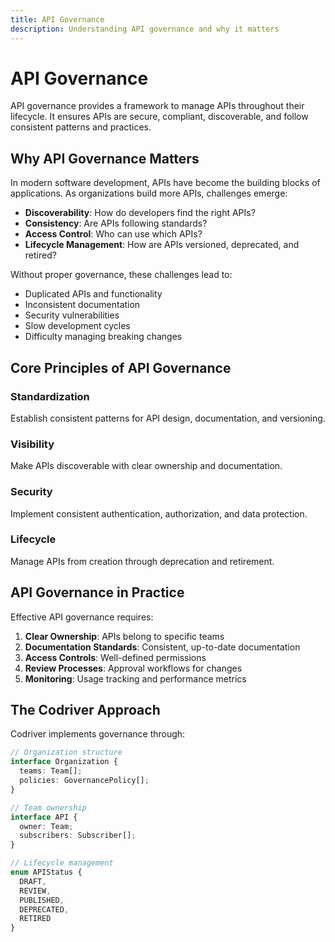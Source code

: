 ```yaml
---
title: API Governance
description: Understanding API governance and why it matters
---
```


# API Governance

API governance provides a framework to manage APIs throughout their lifecycle. It ensures APIs are secure, compliant, discoverable, and follow consistent patterns and practices.

## Why API Governance Matters

In modern software development, APIs have become the building blocks of applications. As organizations build more APIs, challenges emerge:

- **Discoverability**: How do developers find the right APIs?
- **Consistency**: Are APIs following standards?
- **Access Control**: Who can use which APIs?
- **Lifecycle Management**: How are APIs versioned, deprecated, and retired?

Without proper governance, these challenges lead to:

- Duplicated APIs and functionality
- Inconsistent documentation
- Security vulnerabilities
- Slow development cycles
- Difficulty managing breaking changes

## Core Principles of API Governance

### Standardization
Establish consistent patterns for API design, documentation, and versioning.

### Visibility
Make APIs discoverable with clear ownership and documentation.

### Security
Implement consistent authentication, authorization, and data protection.

### Lifecycle
Manage APIs from creation through deprecation and retirement.

## API Governance in Practice

Effective API governance requires:

1. **Clear Ownership**: APIs belong to specific teams
2. **Documentation Standards**: Consistent, up-to-date documentation
3. **Access Controls**: Well-defined permissions
4. **Review Processes**: Approval workflows for changes
5. **Monitoring**: Usage tracking and performance metrics

## The Codriver Approach

Codriver implements governance through:

```typescript
// Organization structure
interface Organization {
  teams: Team[];
  policies: GovernancePolicy[];
}

// Team ownership
interface API {
  owner: Team;
  subscribers: Subscriber[];
}

// Lifecycle management
enum APIStatus {
  DRAFT,
  REVIEW,
  PUBLISHED,
  DEPRECATED,
  RETIRED
}
```